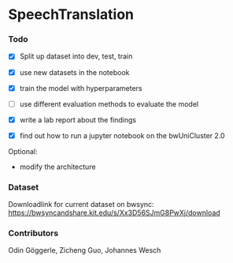 # SpeechTranslation
### Todo
- [x] Split up dataset into dev, test, train
- [x] use new datasets in the notebook
- [x] train the model with hyperparameters
- [ ] use different evaluation methods to evaluate the model
- [x] write a lab report about the findings

- [x] find out how to run a jupyter notebook on the bwUniCluster 2.0
  
Optional:
- modify the architecture

### Dataset
Downloadlink for current dataset on bwsync:
https://bwsyncandshare.kit.edu/s/Xx3D56SJmG8PwXj/download

### Contributors
Odin Göggerle, Zicheng Guo, Johannes Wesch
